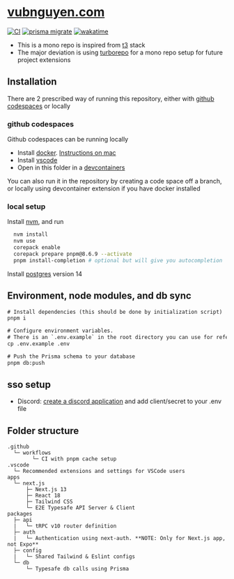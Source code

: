 # [vubnguyen.com](https://vubnguyen.com)

[![CI](https://github.com/vujita/vubnguyen/actions/workflows/ci.yml/badge.svg?branch=main)](https://github.com/vujita/vubnguyen/actions/workflows/ci.yml)
[![prisma migrate](https://github.com/vujita/vubnguyen/actions/workflows/prisma-migrations.yml/badge.svg)](https://github.com/vujita/vubnguyen/actions/workflows/prisma-migrations.yml)
[![wakatime](https://wakatime.com/badge/github/vujita/vubnguyen.svg)](https://wakatime.com/badge/github/vujita/vubnguyen)

- This is a mono repo is inspired from [t3](https://create.t3.gg/) stack
- The major deviation is using [turborepo](https://turbo.build/) for a mono repo setup for future project extensions

## Installation

There are 2 prescribed way of running this repository, either with [github codespaces](https://github.com/features/codespaces) or locally

<!-- TODO: Add more visuals to this -->

### github codespaces

Github codespaces can be running locally

- Install [docker](https://www.docker.com/). [Instructions on mac](https://docs.docker.com/desktop/install/mac-install/#install-and-run-docker-desktop-on-mac)
- Install [vscode](https://code.visualstudio.com/)
- Open in this folder in a [devcontainers](https://code.visualstudio.com/docs/devcontainers/containers)

You can also run it in the repository by creating a code space off a branch, or locally using devcontainer extension if you have docker installed

### local setup

Install [nvm](https://github.com/nvm-sh/nvm), and run

```bash
  nvm install
  nvm use
  corepack enable
  corepack prepare pnpm@8.6.9 --activate
  pnpm install-completion # optional but will give you autocompletion
```

Install [postgres](https://www.postgresql.org/) version 14

## Environment, node modules, and db sync

```diff
# Install dependencies (this should be done by initialization script)
pnpm i

# Configure environment variables.
# There is an `.env.example` in the root directory you can use for reference
cp .env.example .env

# Push the Prisma schema to your database
pnpm db:push
```

## sso setup

- Discord: [create a discord application](https://discord.com/developers/applications) and add client/secret to your .env file

## Folder structure

```
.github
  └─ workflows
        └─ CI with pnpm cache setup
.vscode
  └─ Recommended extensions and settings for VSCode users
apps
  └─ next.js
      ├─ Next.js 13
      ├─ React 18
      ├─ Tailwind CSS
      └─ E2E Typesafe API Server & Client
packages
  ├─ api
  |   └─ tRPC v10 router definition
  ├─ auth
  |   └─ Authentication using next-auth. **NOTE: Only for Next.js app, not Expo**
  ├─ config
  |   └─ Shared Tailwind & Eslint configs
  └─ db
      └─ Typesafe db calls using Prisma
```
